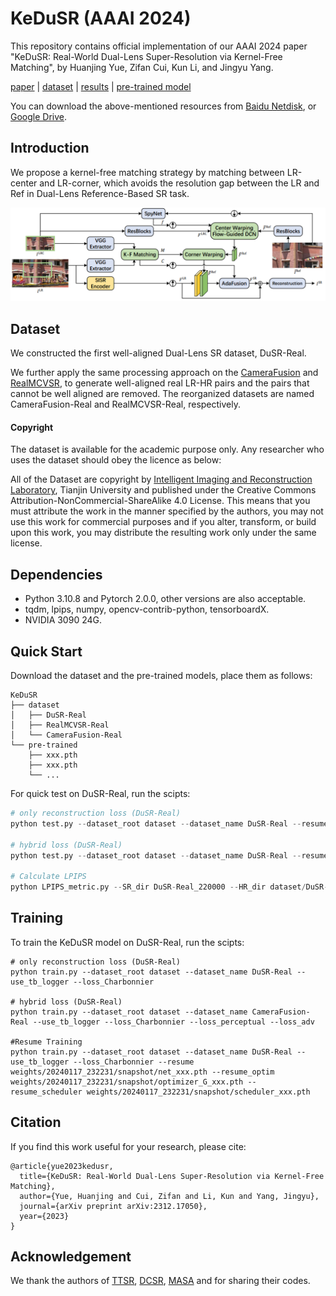 # KeDuSR (AAAI 2024)
This repository contains official implementation of our AAAI 2024 paper "KeDuSR: Real-World Dual-Lens Super-Resolution via Kernel-Free Matching", by Huanjing Yue, Zifan Cui, Kun Li, and Jingyu Yang.

[paper](https://arxiv.org/abs/2312.17050) | [dataset](https://drive.google.com/file/d/1ByX75-wKriw7a8PBwhUwllcXn2891eqi/view?usp=sharing) | [results](https://drive.google.com/file/d/1SFL7cO_22pSiYDS070gxkpClb6Vg2NPk/view?usp=sharing) | [pre-trained model](https://drive.google.com/file/d/1qpGaIZwh82veJhDHEZGj_dcZv2ao7y6Q/view?usp=sharing)

You can download the above-mentioned resources from [Baidu Netdisk](https://pan.baidu.com/share/init?surl=4bAHsejE1hUAc2ubppqFwQ&pwd=jnjy), or [Google Drive](https://drive.google.com/drive/folders/1kmPrDCNG_F9X9iDhmD4VVIWAeJH6JW1b?usp=sharing). 

## Introduction
We propose a kernel-free matching strategy by matching between LR-center and LR-corner, which avoids the resolution gap between the LR and Ref in Dual-Lens Reference-Based SR task.

![KeDuSR](pics/KeDuSR.png)

## Dataset

We constructed the first well-aligned Dual-Lens SR dataset, DuSR-Real.

We further apply the same processing approach on the [CameraFusion](https://github.com/Tengfei-Wang/DCSR/tree/master) and [RealMCVSR](https://github.com/codeslake/RefVSR), to generate well-aligned real LR-HR pairs and the pairs that cannot be well aligned are removed. The reorganized datasets are named CameraFusion-Real and RealMCVSR-Real, respectively.

#### Copyright

The dataset is available for the academic purpose only. Any researcher who uses the dataset should obey the licence as below:

All of the Dataset are copyright by [Intelligent Imaging and Reconstruction Laboratory](http://tju.iirlab.org/doku.php), Tianjin University and published under the Creative Commons Attribution-NonCommercial-ShareAlike 4.0 License. This means that you must attribute the work in the manner specified by the authors, you may not use this work for commercial purposes and if you alter, transform, or build upon this work, you may distribute the resulting work only under the same license.

## Dependencies

- Python 3.10.8 and Pytorch 2.0.0, other versions are also acceptable.
- tqdm, lpips, numpy, opencv-contrib-python, tensorboardX.
- NVIDIA 3090 24G.

## Quick Start
Download the dataset and the pre-trained models, place them as follows:

```
KeDuSR
├── dataset
│   ├── DuSR-Real
│   ├── RealMCVSR-Real
│   └── CameraFusion-Real
└── pre-trained
    ├── xxx.pth
    ├── xxx.pth
    └── ...
```

For quick test on DuSR-Real, run the scipts:

```python
# only reconstruction loss (DuSR-Real)
python test.py --dataset_root dataset --dataset_name DuSR-Real --resume pre-trained/DuSR-Real_220000.pth

# hybrid loss (DuSR-Real)
python test.py --dataset_root dataset --dataset_name DuSR-Real --resume pre-trained/DuSR-Real_GAN_180000.pth

# Calculate LPIPS
python LPIPS_metric.py --SR_dir DuSR-Real_220000 --HR_dir dataset/DuSR-Real/test/HR

```

## Training

To train the KeDuSR model on DuSR-Real, run the scipts:

```
# only reconstruction loss (DuSR-Real)
python train.py --dataset_root dataset --dataset_name DuSR-Real --use_tb_logger --loss_Charbonnier

# hybrid loss (DuSR-Real)
python train.py --dataset_root dataset --dataset_name CameraFusion-Real --use_tb_logger --loss_Charbonnier --loss_perceptual --loss_adv

#Resume Training
python train.py --dataset_root dataset --dataset_name DuSR-Real --use_tb_logger --loss_Charbonnier --resume weights/20240117_232231/snapshot/net_xxx.pth --resume_optim weights/20240117_232231/snapshot/optimizer_G_xxx.pth --resume_scheduler weights/20240117_232231/snapshot/scheduler_xxx.pth

```

## Citation

If you find this work useful for your research, please cite:

```
@article{yue2023kedusr,
  title={KeDuSR: Real-World Dual-Lens Super-Resolution via Kernel-Free Matching},
  author={Yue, Huanjing and Cui, Zifan and Li, Kun and Yang, Jingyu},
  journal={arXiv preprint arXiv:2312.17050},
  year={2023}
}
```

## Acknowledgement

We thank the authors of [TTSR](https://github.com/researchmm/TTSR), [DCSR](https://github.com/Tengfei-Wang/DCSR/tree/master), [MASA](https://github.com/dvlab-research/MASA-SR) and for sharing their codes.

